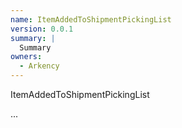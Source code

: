 ```yaml
---
name: ItemAddedToShipmentPickingList
version: 0.0.1
summary: |
  Summary
owners:
  - Arkency
---
```


ItemAddedToShipmentPickingList

...
